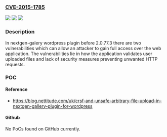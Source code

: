 ### [CVE-2015-1785](https://cve.mitre.org/cgi-bin/cvename.cgi?name=CVE-2015-1785)
![](https://img.shields.io/static/v1?label=Product&message=nextgen-gallery&color=blue)
![](https://img.shields.io/static/v1?label=Version&message=n%2Fa&color=blue)
![](https://img.shields.io/static/v1?label=Vulnerability&message=CWE-434&color=brighgreen)

### Description

In nextgen-galery wordpress plugin before 2.0.77.3 there are two vulnerabilities which can allow an attacker to gain full access over the web application. The vulnerabilities lie in how the application validates user uploaded files and lack of security measures preventing unwanted HTTP requests.

### POC

#### Reference
- https://blog.nettitude.com/uk/crsf-and-unsafe-arbitrary-file-upload-in-nextgen-gallery-plugin-for-wordpress

#### Github
No PoCs found on GitHub currently.

